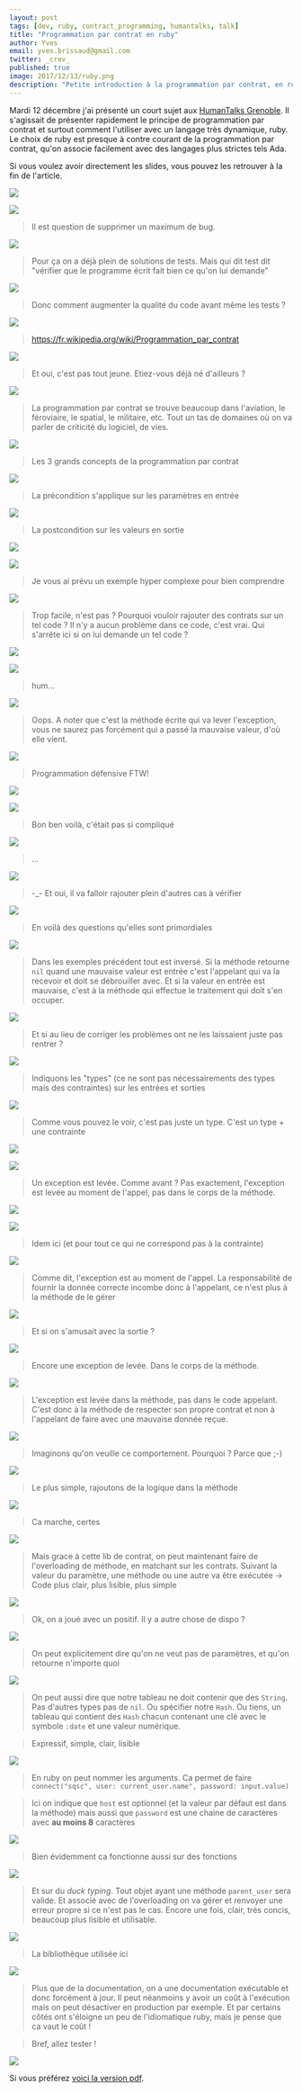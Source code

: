 ```yaml
---
layout: post
tags: [dev, ruby, contract_programming, humantalks, talk]
title: "Programmation par contrat en ruby"
author: Yves
email: yves.brissaud@gmail.com
twitter: _crev_
published: true
image: 2017/12/13/ruby.png
description: "Petite introduction à la programmation par contrat, en ruby"
---
```


Mardi 12 décembre j'ai présenté un court sujet aux [HumanTalks Grenoble](https://humantalks.com/cities/grenoble/events/362).
Il s'agissait de présenter rapidement le principe de programmation par contrat et surtout comment l'utiliser avec
un langage très dynamique, ruby. Le choix de ruby est presque à contre courant de la programmation par contrat, qu'on
associe facilement avec des langages plus strictes tels Ada.

Si vous voulez avoir directement les slides, vous pouvez les retrouver à la fin
de l'article.

![](contract-00.jpg)

![](contract-01.jpg)

> Il est question de supprimer un maximum de bug.

![](contract-02.jpg)

> Pour ça on a déjà plein de solutions de tests. Mais qui dit test dit "vérifier
> que le programme écrit fait bien ce qu'on lui demande"

![](contract-03.jpg)

> Donc comment augmenter la qualité du code avant même les tests ?

![](contract-04.jpg)

> https://fr.wikipedia.org/wiki/Programmation_par_contrat

![](contract-05.jpg)

> Et oui, c'est pas tout jeune. Etiez-vous déjà né d'ailleurs ?

![](contract-06.jpg)

> La programmation par contrat se trouve beaucoup dans l'aviation, le féroviaire,
> le spatial, le militaire, etc. Tout un tas de domaines où on va parler de criticité
> du logiciel, de vies.

![](contract-07.jpg)

> Les 3 grands concepts de la programmation par contrat

![](contract-08.jpg)

> La précondition s'applique sur les paramètres en entrée

![](contract-09.jpg)

> La postcondition sur les valeurs en sortie

![](contract-10.jpg)

![](contract-11.jpg)

> Je vous ai prévu un exemple hyper complexe pour bien comprendre

![](contract-12.jpg)

> Trop facile, n'est pas ? Pourquoi vouloir rajouter des contrats sur un tel code ?
> Il n'y a aucun problème dans ce code, c'est vrai.
> Qui s'arrête ici si on lui demande un tel code ?

![](contract-13.jpg)

![](contract-14.jpg)

> hum...

![](contract-15.jpg)

> Oops. A noter que c'est la méthode écrite qui va lever l'exception, vous ne
> saurez pas forcément qui a passé la mauvaise valeur, d'où elle vient.

![](contract-16.jpg)

> Programmation défensive FTW!

![](contract-17.jpg)

![](contract-18.jpg)

> Bon ben voilà, c'était pas si compliqué

![](contract-19.jpg)

> ...

![](contract-20.jpg)

> -_- Et oui, il va falloir rajouter plein d'autres cas à vérifier

![](contract-21.jpg)

> En voilà des questions qu'elles sont primordiales

![](contract-22.jpg)

> Dans les exemples précédent tout est inversé. Si la méthode retourne `nil` quand
> une mauvaise valeur est entrée c'est l'appelant qui va la recevoir et doit
> se débrouiller avec. Et si la valeur en entrée est mauvaise, c'est à la méthode
> qui effectue le traitement qui doit s'en occuper.

![](contract-23.jpg)

> Et si au lieu de corriger les problèmes ont ne les laissaient juste pas rentrer ?

![](contract-24.jpg)

> Indiquons les "types" (ce ne sont pas nécessairements des types mais des contraintes)
> sur les entrées et sorties

![](contract-25.jpg)

> Comme vous pouvez le voir, c'est pas juste un type. C'est un type + une contrainte

![](contract-26.jpg)

![](contract-27.jpg)

> Un exception est levée. Comme avant ? Pas exactement, l'exception est levée
> au moment de l'appel, pas dans le corps de la méthode.

![](contract-28.jpg)

![](contract-29.jpg)

> Idem ici (et pour tout ce qui ne correspond pas à la contrainte)

![](contract-30.jpg)

> Comme dit, l'exception est au moment de l'appel. La responsabilité de fournir
> la donnée correcte incombe donc à l'appelant, ce n'est plus à la méthode de
> le gérer

![](contract-31.jpg)

> Et si on s'amusait avec la sortie ?

![](contract-32.jpg)

> Encore une exception de levée. Dans le corps de la méthode.

![](contract-33.jpg)

> L'exception est levée dans la méthode, pas dans le code appelant. C'est donc
> à la méthode de respecter son propre contrat et non à l'appelant de faire avec
> une mauvaise donnée reçue.

![](contract-34.jpg)

> Imaginons qu'on veuille ce comportement. Pourquoi ? Parce que ;-)

![](contract-35.jpg)

> Le plus simple, rajoutons de la logique dans la méthode

![](contract-36.jpg)

> Ca marche, certes

![](contract-37.jpg)

> Mais grace à cette lib de contrat, on peut maintenant faire de l'overloading
> de méthode, en matchant sur les contrats. Suivant la valeur du paramètre, une
> méthode ou une autre va être exécutée -> Code plus clair, plus lisible, plus simple

![](contract-38.jpg)

> Ok, on a joué avec un positif. Il y a autre chose de dispo ?

![](contract-39.jpg)

> On peut explicitement dire qu'on ne veut pas de paramètres, et qu'on retourne
> n'importe quoi

![](contract-40.jpg)

> On peut aussi dire que notre tableau ne doit contenir que des `String`. Pas d'autres types
> pas de `nil`. Ou spécifier notre `Hash`. Ou tiens, un tableau qui contient des `Hash`
> chacun contenant une clé avec le symbole `:date` et une valeur numérique.

> Expressif, simple, clair, lisible

![](contract-41.jpg)

> En ruby on peut nommer les arguments. Ca permet de faire `connect("sqsc", user: current_user.name", password: input.value)`

> Ici on indique que `host` est optionnel (et la valeur par défaut est dans la méthode)
> mais aussi que `password` est une chaine de caractères avec **au moins 8** caractères

![](contract-42.jpg)

> Bien évidemment ca fonctionne aussi sur des fonctions

![](contract-43.jpg)

> Et sur du _duck typing_. Tout objet ayant une méthode `parent_user` sera valide.
> Et associé avec de l'overloading on va gérer et renvoyer une erreur propre si ce
> n'est pas le cas. Encore une fois, clair, très concis, beaucoup plus lisible et utilisable.

![](contract-44.jpg)

> La bibliothèque utilisée ici

![](contract-45.jpg)

> Plus que de la documentation, on a une documentation exécutable et donc forcément
> à jour. Il peut néanmoins y avoir un coût à l'exécution mais on peut désactiver en
> production par exemple. Et par certains côtés ont s'éloigne un peu de l'idiomatique
> ruby, mais je pense que ca vaut le coût !

> Bref, allez tester !

![](contract-46.jpg)

<script async="async" class="speakerdeck-embed" data-id="97311ac1c9d54119aec9f2b70d619489" data-ratio="1.77777777777778" src="//speakerdeck.com/assets/embed.js"></script>

Si vous préférez [voici la version pdf](contract.pdf).
